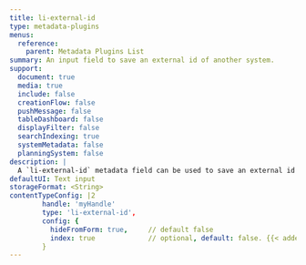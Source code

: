 ```yaml
---
title: li-external-id
type: metadata-plugins
menus:
  reference:
    parent: Metadata Plugins List
summary: An input field to save an external id of another system.
support:
  document: true
  media: true
  include: false
  creationFlow: false
  pushMessage: false
  tableDashboard: false
  displayFilter: false
  searchIndexing: true
  systemMetadata: false
  planningSystem: false
description: |
  A `li-external-id` metadata field can be used to save an external id of another system. For example if you want to have an article reference to your original system. At the moment `li-external-id` by default renders a text area in the UI. If you want to hide it add the config object with `hideFromForm: true`
defaultUI: Text input
storageFormat: <String>
contentTypeConfig: |2
        handle: 'myHandle'
        type: 'li-external-id',
        config: {
          hideFromForm: true,     // default false
          index: true             // optional, default: false. {{< added-in "release-2023-07" >}}
        }
---
```

